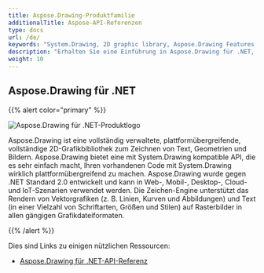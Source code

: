 ```yaml
---
title: Aspose.Drawing-Produktfamilie
additionalTitle: Aspose-API-Referenzen
type: docs
url: /de/
keywords: "System.Drawing, 2D graphic library, Aspose.Drawing Features, documentation"
description: "Erhalten Sie eine Einführung in Aspose.Drawing für .NET, eine vollständige 2D-Grafikbibliothek zum Erstellen moderner Desktop-, Mobil-, Cloud-fähiger und mit dem Internet verbundener Apps."
weight: 10
---
```

## Aspose.Drawing für .NET

{{% alert color="primary" %}} 

![Aspose.Drawing für .NET-Produktlogo](../home_1.png)


Aspose.Drawing ist eine vollständig verwaltete, plattformübergreifende, vollständige 2D-Grafikbibliothek zum Zeichnen von Text, Geometrien und Bildern. Aspose.Drawing bietet eine mit System.Drawing kompatible API, die es sehr einfach macht, Ihren vorhandenen Code mit System.Drawing wirklich plattformübergreifend zu machen. Aspose.Drawing wurde gegen .NET Standard 2.0 entwickelt und kann in Web-, Mobil-, Desktop-, Cloud- und IoT-Szenarien verwendet werden. Die Zeichen-Engine unterstützt das Rendern von Vektorgrafiken (z. B. Linien, Kurven und Abbildungen) und Text (in einer Vielzahl von Schriftarten, Größen und Stilen) auf Rasterbilder in allen gängigen Grafikdateiformaten.

{{% /alert %}} 

Dies sind Links zu einigen nützlichen Ressourcen:
- [Aspose.Drawing für .NET-API-Referenz](/drawing/de/net/)

